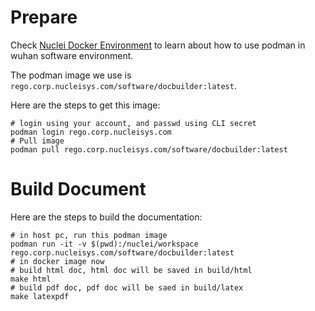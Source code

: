 # Prepare

Check [Nuclei Docker Environment](https://wiki.corp.nucleisys.com/pages/viewpage.action?pageId=4461320) to learn
about how to use podman in wuhan software environment.


The podman image we use is `rego.corp.nucleisys.com/software/docbuilder:latest`.

Here are the steps to get this image:

~~~shell
# login using your account, and passwd using CLI secret
podman login rego.corp.nucleisys.com
# Pull image
podman pull rego.corp.nucleisys.com/software/docbuilder:latest
~~~

# Build Document

Here are the steps to build the documentation:

~~~shell
# in host pc, run this podman image
podman run -it -v $(pwd):/nuclei/workspace rego.corp.nucleisys.com/software/docbuilder:latest
# in docker image now
# build html doc, html doc will be saved in build/html
make html
# build pdf doc, pdf doc will be saed in build/latex
make latexpdf
~~~
